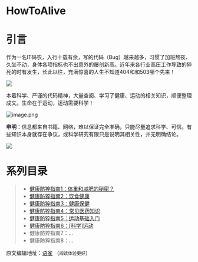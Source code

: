 # HowToAlive

# 引言 
作为一名IT码农，入行十载有余，写的代码（Bug）越来越多，习惯了加班熬夜、久坐不动，身体各项指标也不出意外的屡创新高。近年来各行业高压工作导致的猝死的时有发生，长此以往，充满惊喜的人生不知道404和和503哪个先来！

![](https://img2022.cnblogs.com/blog/151257/202205/151257-20220527231551585-1056049188.jpg)

本着科学、严谨的代码精神，大量查阅、学习了健康、运动的相关知识，顺便整理成文。生命在于运动，运动需要科学！

![image.png](https://img2022.cnblogs.com/blog/151257/202205/151257-20220527231551483-943045526.png)

**申明**：信息都来自书籍、网络，难以保证完全准确，只能尽量追求科学、可信。有些知识本身就存在争议，或科学研究有限只是说明其相关性，并无明确结论。

![](https://img2022.cnblogs.com/blog/151257/202205/151257-20220527231551758-1682616037.png)

# 系列目录
> - [健康防猝指南1：体重和减肥的秘密？](https://github.com/kwonganding/HowToAlive/blob/main/%E5%81%A5%E5%BA%B7%E9%98%B2%E7%8C%9D%E6%8C%87%E5%8D%971%EF%BC%9A%E4%BD%93%E9%87%8D%E5%92%8C%E5%87%8F%E8%82%A5%E7%9A%84%E7%A7%98%E5%AF%86%EF%BC%9F.md)
> - [健康防猝指南2：饮食健康](https://github.com/kwonganding/HowToAlive/blob/main/%E5%81%A5%E5%BA%B7%E9%98%B2%E7%8C%9D%E6%8C%87%E5%8D%972%EF%BC%9A%E9%A5%AE%E9%A3%9F%E5%81%A5%E5%BA%B7.md)
> - [健康防猝指南3：健康保健](https://github.com/kwonganding/HowToAlive/blob/main/%E5%81%A5%E5%BA%B7%E9%98%B2%E7%8C%9D%E6%8C%87%E5%8D%973%EF%BC%9A%E5%81%A5%E5%BA%B7%E4%BF%9D%E5%81%A5.md)
> - [健康防猝指南4：常见医药知识](https://github.com/kwonganding/HowToAlive/blob/main/%E5%81%A5%E5%BA%B7%E9%98%B2%E7%8C%9D%E6%8C%87%E5%8D%974%EF%BC%9A%E5%B8%B8%E8%A7%81%E5%8C%BB%E8%8D%AF%E7%9F%A5%E8%AF%86.md)
> - [健康防猝指南5：运动基础入门]([https://www.cnblogs.com/anding/p/16482341.html](https://github.com/kwonganding/HowToAlive/blob/main/%E5%81%A5%E5%BA%B7%E9%98%B2%E7%8C%9D%E6%8C%87%E5%8D%975%EF%BC%9A%E8%BF%90%E5%8A%A8%E5%9F%BA%E7%A1%80%E5%85%A5%E9%97%A8))
> - [健康防猝指南6：[科学]运动]([https://www.cnblogs.com/anding/p/16482391.html](https://github.com/kwonganding/HowToAlive/blob/main/%E5%81%A5%E5%BA%B7%E9%98%B2%E7%8C%9D%E6%8C%87%E5%8D%976%EF%BC%9A%5B%E7%A7%91%E5%AD%A6%5D%E8%BF%90%E5%8A%A8))
> - 健康防猝指南7：...
> - 健康防猝指南8：...

原文编辑地址：[语雀](https://www.yuque.com/kanding/klife/qo3ppb) （`阅读体验更好`）
